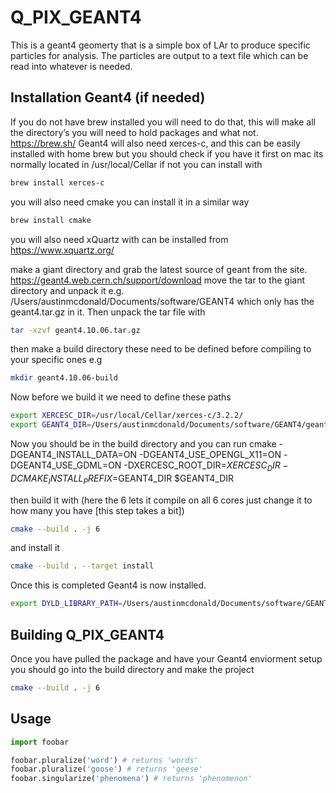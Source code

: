 # Q_PIX_GEANT4
This is a geant4 geomerty that is a simple box of LAr to produce specific particles for analysis. The particles are output to a text file which can be read into whatever is needed. 

## Installation Geant4 (if needed)

If you do not have brew installed you will need to do that, this will make all the directory’s you will need to hold packages and what not. 
https://brew.sh/
Geant4 will also need xerces-c, and this can be easily installed with home brew but you should check if you have it first on mac its normally located in /usr/local/Cellar if not you can install with 
```bash
brew install xerces-c
```
you will also need cmake you can install it in a similar way 
```bash
brew install cmake
```
you will also need xQuartz with can be installed from 
https://www.xquartz.org/

make a giant directory and grab the latest source of geant from the site. 
https://geant4.web.cern.ch/support/download
move the tar to the giant directory and unpack it 
e.g. /Users/austinmcdonald/Documents/software/GEANT4 which only has the geant4.tar.gz in it. Then unpack the tar file with 
```bash
tar -xzvf geant4.10.06.tar.gz
```
then make a build directory these need to be defined before compiling to your specific ones
e.g 
```bash
mkdir geant4.10.06-build
```
Now before we build it we need to define these paths
```bash
export XERCESC_DIR=/usr/local/Cellar/xerces-c/3.2.2/
export GEANT4_DIR=/Users/austinmcdonald/Documents/software/GEANT4/geant4.10.06
```
Now you should be in the build directory and you can run
cmake -DGEANT4_INSTALL_DATA=ON -DGEANT4_USE_OPENGL_X11=ON -DGEANT4_USE_GDML=ON -DXERCESC_ROOT_DIR=$XERCESC_DIR -DCMAKE_INSTALL_PREFIX=$GEANT4_DIR $GEANT4_DIR

then build it with (here the 6 lets it compile on all 6 cores just change it to how many you have [this step takes a bit])
```bash
cmake --build . -j 6
```
and install it
```bash
cmake --build . --target install
```
Once this is completed Geant4 is now installed.
```bash
export DYLD_LIBRARY_PATH=/Users/austinmcdonald/Documents/software/GEANT4/geant4.10.06/lib
```

## Building Q_PIX_GEANT4
Once you have pulled the package and have your Geant4 enviorment setup you should go into the build directory and make the project
```bash
cmake --build . -j 6
```




## Usage

```python
import foobar

foobar.pluralize('word') # returns 'words'
foobar.pluralize('goose') # returns 'geese'
foobar.singularize('phenomena') # returns 'phenomenon'
```
